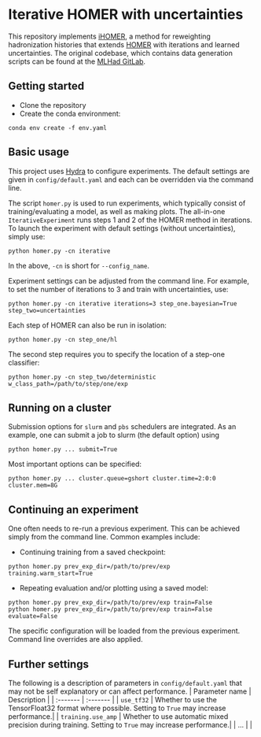# Iterative HOMER with uncertainties

This repository implements [iHOMER](https://arxiv.org/abs/2509.03592), a method for reweighting hadronization histories that extends [HOMER](https://arxiv.org/abs/2410.06342) with iterations and learned uncertainties. The original codebase, which contains data generation scripts can be found at the [MLHad GitLab](https://gitlab.com/uchep/mlhad/-/tree/master/HOMER?ref_type=heads).


## Getting started
- Clone the repository
- Create the conda environment:
```
conda env create -f env.yaml
```

## Basic usage
This project uses [Hydra](https://hydra.cc/docs/intro/) to configure experiments. The default settings are given in `config/default.yaml` and each can be overridden via the command line.

The script `homer.py` is used to run experiments, which typically consist of training/evaluating a model, as well as making plots. The all-in-one `IterativeExperiment` runs steps 1 and 2 of the HOMER method in iterations. To launch the experiment with default settings (without uncertainties), simply use:
```
python homer.py -cn iterative
```
In the above, `-cn` is short for `--config_name`.

Experiment settings can be adjusted from the command line. For example, to set the number of iterations to 3 and train with uncertainties, use:
```
python homer.py -cn iterative iterations=3 step_one.bayesian=True step_two=uncertainties
```
Each step of HOMER can also be run in isolation:
```
python homer.py -cn step_one/hl
```
The second step requires you to specify the location of a step-one classifier:
```
python homer.py -cn step_two/deterministic w_class_path=/path/to/step/one/exp
```

## Running on a cluster
Submission options for `slurm` and `pbs` schedulers are integrated. As an example, one can submit a job to slurm (the default option) using
```
python homer.py ... submit=True
```
Most important options can be specified:
```
python homer.py ... cluster.queue=gshort cluster.time=2:0:0 cluster.mem=8G
```

## Continuing an experiment
One often needs to re-run a previous experiment. This can be achieved simply from the command line. Common examples include:

- Continuing training from a saved checkpoint:
```
python homer.py prev_exp_dir=/path/to/prev/exp training.warm_start=True  
```
- Repeating evaluation and/or plotting using a saved model:
```
python homer.py prev_exp_dir=/path/to/prev/exp train=False
python homer.py prev_exp_dir=/path/to/prev/exp train=False evaluate=False 
```
The specific configuration will be loaded from the previous experiment. Command line overrides are also applied.

## Further settings
The following is a description of parameters in `config/default.yaml` that may not be self explanatory or can affect performance.
| Parameter name | Description |
| :------- | :------- |
| `use_tf32` | Whether to use the TensorFloat32 format where possible. Setting to `True` may increase performance.|
| `training.use_amp` | Whether to use automatic mixed precision during training. Setting to `True` may increase performance.|
| ... | |
